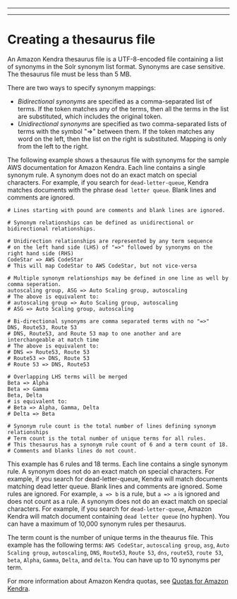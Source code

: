 --------

--------

# Creating a thesaurus file<a name="index-synonyms-creating-thesaurus-file"></a>

An Amazon Kendra thesaurus file is a UTF\-8\-encoded file containing a list of synonyms in the Solr synonym list format\. Synonyms are case sensitive\. The thesaurus file must be less than 5 MB\. 

There are two ways to specify synonym mappings:
+ *Bidirectional synonyms* are specified as a comma\-separated list of terms\. If the token matches any of the terms, then all the terms in the list are substituted, which includes the original token\. 
+ *Unidirectional synonyms* are specified as two comma\-separated lists of terms with the symbol "=>" between them\. If the token matches any word on the left, then the list on the right is substituted\. Mapping is only from the left to the right\. 

The following example shows a thesaurus file with synonyms for the sample AWS documentation for Amazon Kendra\. Each line contains a single synonym rule\. A synonym does not do an exact match on special characters\. For example, if you search for `dead-letter-queue`, Kendra matches documents with the phrase `dead letter queue`\. Blank lines and comments are ignored\. 

```
# Lines starting with pound are comments and blank lines are ignored.

# Synonym relationships can be defined as unidirectional or bidirectional relationships.

# Unidirection relationships are represented by any term sequence 
# on the left hand side (LHS) of "=>" followed by synonyms on the right hand side (RHS)
CodeStar => AWS CodeStar
# This will map CodeStar to AWS CodeStar, but not vice-versa

# Multiple synonym relationships may be defined in one line as well by comma seperation.
autoscaling group, ASG => Auto Scaling group, autoscaling
# The above is equivalent to:
# autoscaling group => Auto Scaling group, autoscaling
# ASG => Auto Scaling group, autoscaling

# Bi-directional synonyms are comma separated terms with no "=>"
DNS, Route53, Route 53
# DNS, Route53, and Route 53 map to one another and are interchangeable at match time
# The above is equivalent to:
# DNS => Route53, Route 53
# Route53 => DNS, Route 53
# Route 53 => DNS, Route53

# Overlapping LHS terms will be merged
Beta => Alpha
Beta => Gamma
Beta, Delta
# is equivalent to:
# Beta => Alpha, Gamma, Delta
# Delta => Beta

# Synonym rule count is the total number of lines defining synonym relationships
# Term count is the total number of unique terms for all rules. 
# This thesaurus has a synonym rule count of 6 and a term count of 18. 
# Comments and blanks lines do not count.
```

This example has 6 rules and 18 terms\. Each line contains a single synonym rule\. A synonym does not do an exact match on special characters\. For example, if you search for dead\-letter\-queue, Kendra will match documents matching dead letter queue\. Blank lines and comments are ignored\. Some rules are ignored\. For example, `a => b` is a rule, but `a => a` is ignored and does not count as a rule\. A synonym does not do an exact match on special characters\. For example, if you search for `dead-letter-queue`, Amazon Kendra will match document containing `dead letter queue` \(no hyphen\)\. You can have a maximum of 10,000 synonym rules per thesaurus\. 

The term count is the number of unique terms in the theaurus file\. This example has the following terms: `AWS CodeStar`, `autoscaling group`, `asg`, `Auto Scaling group`, `autoscaling`, `DNS`, `Route53`, `Route 53`, `dns`, `route53`, `route 53`, `beta`, `Alpha`, `Gamma`, `Delta`, and `delta`\. You can have up to 10 synonyms per term\. 

For more information about Amazon Kendra quotas, see [Quotas for Amazon Kendra](quotas.md)\. 